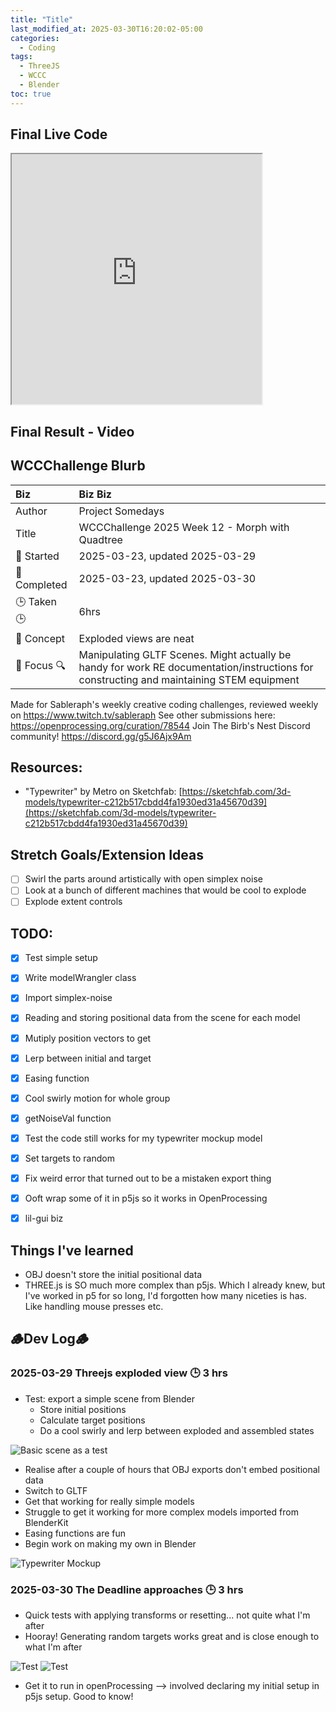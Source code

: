 ```yaml
---
title: "Title"
last_modified_at: 2025-03-30T16:20:02-05:00
categories:
  - Coding
tags:
  - ThreeJS
  - WCCC
  - Blender
toc: true
---
```


## Final Live Code
<iframe src="https://openprocessing.org/sketch/2596343/embed/?plusEmbedHash=898e24b8&userID=410675&plusEmbedTitle=true&show=sketch" width="400" height="400"></iframe>

## Final Result - Video
<!-- [![Watch the video](https://img.youtube.com/vi/4eS8dGd9_TI/maxresdefault.jpg)](https://youtu.be/4eS8dGd9_TI) -->

## WCCChallenge Blurb

| Biz             | Biz Biz                               |
|:---             | :---                                  |
| Author          | Project Somedays                      |
| Title           | WCCChallenge 2025 Week 12 - Morph with Quadtree |
| 📅 Started      | 2025-03-23, updated 2025-03-29        |
| 📅 Completed    | 2025-03-23, updated 2025-03-30        |
| 🕒 Taken 🕒    | 6hrs        |
| 🤯 Concept     | Exploded views are neat        |
| 🔎 Focus 🔍    | Manipulating GLTF Scenes. Might actually be handy for work RE documentation/instructions for constructing and maintaining STEM equipment        |


Made for Sableraph's weekly creative coding challenges, reviewed weekly on https://www.twitch.tv/sableraph
See other submissions here: https://openprocessing.org/curation/78544
Join The Birb's Nest Discord community! https://discord.gg/g5J6Ajx9Am

## Resources:
- "Typewriter" by Metro on Sketchfab: [https://sketchfab.com/3d-models/typewriter-c212b517cbdd4fa1930ed31a45670d39](https://sketchfab.com/3d-models/typewriter-c212b517cbdd4fa1930ed31a45670d39)

## Stretch Goals/Extension Ideas
- [ ] Swirl the parts around artistically with open simplex noise
- [ ] Look at a bunch of different machines that would be cool to explode
- [ ] Explode extent controls

## TODO:
- [x] Test simple setup
- [x] Write modelWrangler class
- [x] Import simplex-noise
- [x] Reading and storing positional data from the scene for each model
- [x] Mutiply position vectors to get
- [x] Lerp between initial and target 
- [x] Easing function
- [x] Cool swirly motion for whole group
- [x] getNoiseVal function
- [x] Test the code still works for my typewriter mockup model
- [x] Set targets to random
- [x] Fix weird error that turned out to be a mistaken export thing
- [x] Ooft wrap some of it in p5js so it works in OpenProcessing
- [x] lil-gui biz


## Things I've learned
- OBJ doesn't store the initial positional data
- THREE.js is SO much more complex than p5js. Which I already knew, but I've worked in p5 for so long, I'd forgotten how many niceties is has. Like handling mouse presses etc.

## 🪵Dev Log🪵

### 2025-03-29 Threejs exploded view 🕒 3 hrs
  - Test: export a simple scene from Blender
    - Store initial positions
    - Calculate target positions
    - Do a cool swirly and lerp between exploded and assembled states
  
  ![Basic scene as a test](../assets/images/2025-03-30-WCCC-Basic-Scene.png)
  
  - Realise after a couple of hours that OBJ exports don't embed positional data
  - Switch to GLTF
  - Get that working for really simple models
  - Struggle to get it working for more complex models imported from BlenderKit
  - Easing functions are fun
  - Begin work on making my own in Blender
  
  ![Typewriter Mockup](../assets/images//2025-03-30-WCCC-Basic-Mockup.png)

### 2025-03-30 The Deadline approaches 🕒 3 hrs

   - Quick tests with applying transforms or resetting... not quite what I'm after
   - Hooray! Generating random targets works great and is close enough to what I'm after
  
  ![Test](../assets/images/2025-03-30_QuickTest.png)
  ![Test](../assets/images/2025-03-30_QuickTestSuccess.png)

  - Get it to run in openProcessing --> involved declaring my initial setup in p5js setup. Good to know!
